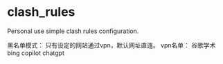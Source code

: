 # clash_rules
Personal use simple clash rules configuration.

黑名单模式：
  只有设定的网站通过vpn，默认网址直连。
vpn名单：
  谷歌学术
  bing copilot
  chatgpt

